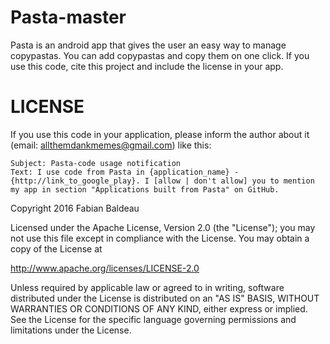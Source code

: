 # Pasta-master

Pasta is an android app that gives the user an easy way to manage copypastas. You can add copypastas and copy them on one click. If you use this code, cite this project and include the license in your app.


# LICENSE

If you use this code in your application, please inform the author about it (email: allthemdankmemes@gmail.com) like this:

    Subject: Pasta-code usage notification
    Text: I use code from Pasta in {application_name} - {http://link_to_google_play}. I [allow | don't allow] you to mention my app in section "Applications built from Pasta" on GitHub.


Copyright 2016 Fabian Baldeau

Licensed under the Apache License, Version 2.0 (the "License");
you may not use this file except in compliance with the License.
You may obtain a copy of the License at

http://www.apache.org/licenses/LICENSE-2.0

Unless required by applicable law or agreed to in writing, software
distributed under the License is distributed on an "AS IS" BASIS,
WITHOUT WARRANTIES OR CONDITIONS OF ANY KIND, either express or implied.
See the License for the specific language governing permissions and
limitations under the License.
